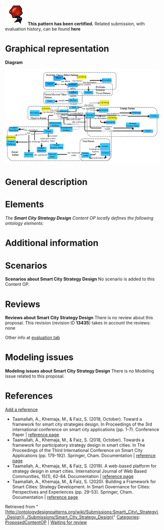 [![](../images/thumb/b/b5/Certified.png/70px-Certified.png)](../Image/Certified.png "Certified.png") __This pattern has been certified.__
Related submission, with evaluation history, can be found __here__





#  Graphical representation


__Diagram__




[![Image:Ontology_strategy_design.png](../images/0/0c/Ontology_strategy_design.png)](../Image/Ontology_strategy_design.png "Image:Ontology_strategy_design.png")




#  General description


  




#  Elements


_The __Smart City Strategy Design__ Content OP locally defines the following ontology elements:_



#  Additional information


#  Scenarios



__Scenarios about Smart City Strategy Design__
No scenario is added to this Content OP.




#  Reviews



__Reviews about Smart City Strategy Design__
There is no review about this proposal.
This revision (revision ID __13435__) takes in account the reviews: none


Other info at [evaluation tab](http://ontologydesignpatterns.org/wiki/index.php?title=Submissions:Smart_City_Strategy_Design&action=evaluation "http://ontologydesignpatterns.org/wiki/index.php?title=Submissions:Smart_City_Strategy_Design&action=evaluation")




  




#  Modeling issues



__Modeling issues about Smart City Strategy Design__
There is no Modeling issue related to this proposal.




  




#  References


[Add a reference](index.php@title=Odp%253AAdd_reference&subject=Submissions%253ASmart+City+Strategy+Design.html "http://ontologydesignpatterns.org/wiki/index.php?title=Odp:Add_reference&subject=Submissions%3ASmart+City+Strategy+Design")



* Taamallah, A., Khemaja, M., & Faiz, S. (2018, October). Toward a framework for smart city strategies design. In Proceedings of the 3rd international conference on smart city applications (pp. 1-7). Conference Paper | [reference page](../Community/References/Paper "Community:References/Paper")
* Taamallah, A., Khemaja, M., & Faiz, S. (2018, October). Towards a framework for participatory strategy design in smart cities. In The Proceedings of the Third International Conference on Smart City Applications (pp. 179-192). Springer, Cham. Documentation | [reference page](../Community/References/Paper_2 "Community:References/Paper 2")
* Taamallah, A., Khemaja, M., & Faiz, S. (2019). A web-based platform for strategy design in smart cities. International Journal of Web Based Communities, 15(1), 62-84. Documentation | [reference page](../Community/References/Paper_4 "Community:References/Paper 4")
* Taamallah, A., Khemaja, M., & Faiz, S. (2020). Building a Framework for Smart Cities: Strategy Development. In Smart Governance for Cities: Perspectives and Experiences (pp. 29-53). Springer, Cham. Documentation | [reference page](../Community/References/Paper_3 "Community:References/Paper 3")




Retrieved from "[http://ontologydesignpatterns.org/wiki/Submissions:Smart\_City\_Strategy\_Design](../Submissions/Smart_City_Strategy_Design)"
 [Categories](http://ontologydesignpatterns.org/wiki/Special:Categories "Special:Categories"): [ProposedContentOP](../Category/ProposedContentOP "Category:ProposedContentOP") | [Waiting for review](../Category/Waiting_for_review "Category:Waiting for review")